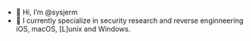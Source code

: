 - 👋 Hi, I’m @sysjerm
- 👀 I currently specialize in security research and reverse enginneering iOS, macOS, [L]unix and Windows.

<!---
sysjerm/sysjerm is a ✨ special ✨ repository because its `README.md` (this file) appears on your GitHub profile.
You can click the Preview link to take a look at your changes.
--->
